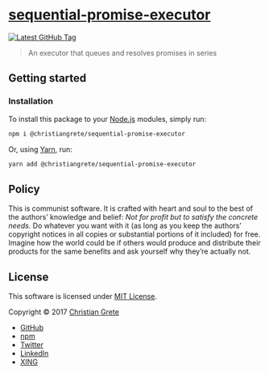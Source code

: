 # [sequential-promise-executor][github-url]

[![Latest GitHub Tag][shield-github-tag]][github-tags-url]

> An executor that queues and resolves promises in series

## Getting started

### Installation

To install this package to your [Node.js](https://nodejs.org) modules, simply run:
```sh
npm i @christiangrete/sequential-promise-executor
```
Or, using [Yarn](https://yarnpkg.com), run:
```sh
yarn add @christiangrete/sequential-promise-executor
```

## Policy

This is communist software. It is crafted with heart and soul to the best of the authors’ knowledge and belief: _Not for profit but to satisfy the concrete needs._ Do whatever you want with it (as long as you keep the authors’ copyright notices in all copies or substantial portions of it included) for free. Imagine how the world could be if others would produce and distribute their products for the same benefits and ask yourself why they’re actually not.

## License

This software is licensed under [MIT License](LICENSE.md).

Copyright © 2017 [Christian Grete](https://christiangrete.com)
- [GitHub](https://github.com/ChristianGrete)
- [npm](https://www.npmjs.com/~christiangrete)
- [Twitter](https://twitter.com/ChristianGrete)
- [LinkedIn](https://www.linkedin.com/in/ChristianGrete)
- [XING](https://www.xing.com/profile/Christian_Grete2)

[github-tags-url]: https://github.com/ChristianGrete/sequential-promise-executor/tags
[github-url]: https://github.com/ChristianGrete/sequential-promise-executor
[npm-badge]: https://nodei.co/npm/sequential-promise-executor
[package-quality-url]: http://packagequality.com/#?package=sequential-promise-executor
[shield-github-tag]: https://img.shields.io/github/tag/ChristianGrete/sequential-promise-executor.svg
[shield-package-quality]: http://npm.packagequality.com/shield/sequential-promise-executor.svg
